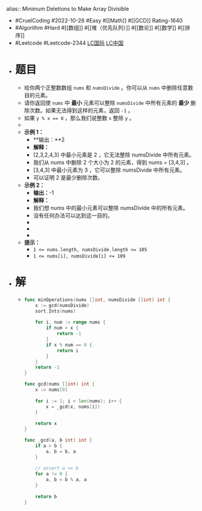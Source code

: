 alias:: Minimum Deletions to Make Array Divisible

- #CruelCoding #2022-10-26 #Easy #[[Math]] #[[GCD]] Rating-1640
- #Algorithm #Hard #[[数组]] #[[堆（优先队列）]] #[[数论]] #[[数学]] #[[排序]]
- #Leetcode #Leetcode-2344 [LC国际](https://leetcode.com/problems/minimum-deletions-to-make-array-divisible/) [LC中国](https://leetcode.cn/problems/minimum-deletions-to-make-array-divisible/)
- # 题目
	- 给你两个正整数数组 `nums` 和 `numsDivide` 。你可以从 `nums` 中删除任意数目的元素。
	- 请你返回使 `nums` 中 **最小** 元素可以整除 `numsDivide` 中所有元素的 **最少** 删除次数。如果无法得到这样的元素，返回 `-1` 。
	- 如果 `y % x == 0` ，那么我们说整数 `x` 整除 `y` 。
	-
	- **示例 1：**
		- **输出：**2
		- **解释：**
		- [2,3,2,4,3] 中最小元素是 2 ，它无法整除 numsDivide 中所有元素。
		- 我们从 nums 中删除 2 个大小为 2 的元素，得到 nums = [3,4,3] 。
		- [3,4,3] 中最小元素为 3 ，它可以整除 numsDivide 中所有元素。
		- 可以证明 2 是最少删除次数。
	- **示例 2：**
		- **输出：**-1
		- **解释：**
		- 我们想 nums 中的最小元素可以整除 numsDivide 中的所有元素。
		- 没有任何办法可以达到这一目的。
		-
		-
		-
	- **提示：**
		- `1 <= nums.length, numsDivide.length <= 105`
		- `1 <= nums[i], numsDivide[i] <= 109`
- # 解
	- ```go
	  func minOperations(nums []int, numsDivide []int) int {
	      x := gcd(numsDivide)
	      sort.Ints(nums)
	      
	      for i, num := range nums {
	          if num > x {
	              return -1
	          }
	          if x % num == 0 {
	              return i
	          }
	      }
	      return -1
	  }
	  
	  func gcd(nums []int) int {
	      x := nums[0]
	      
	      for i := 1; i < len(nums); i++ {
	          x = _gcd(x, nums[i])
	      }
	      
	      return x
	  }
	  
	  func _gcd(a, b int) int {
	      if a > b {
	          a, b = b, a
	      }
	      
	      // assert a <= b
	      for a != 0 {
	          a, b = b % a, a
	      }
	      
	      return b
	  }
	  ```